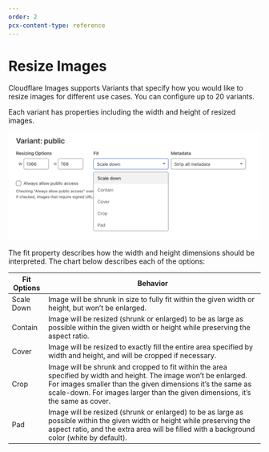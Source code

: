 ```yaml
---
order: 2
pcx-content-type: reference
---
```


# Resize Images

Cloudflare Images supports Variants that specify how you would like to resize images for different use cases. You can configure up to 20 variants.

Each variant has properties including the width and height of resized images.

![Configure variants in Cloudflare Images](../static/variants.png)

The fit property describes how the width and height dimensions should be interpreted. The chart below describes each of the options:

<TableWrap>

| Fit Options | Behavior|
| ----------- | ------- |
| Scale Down  | Image will be shrunk in size to fully fit within the given width or height, but won’t be enlarged.
| Contain     | Image will be resized (shrunk or enlarged) to be as large as possible within the given width or height while preserving the aspect ratio.
| Cover       | Image will be resized to exactly fill the entire area specified by width and height, and will be cropped if necessary.
| Crop        | Image will be shrunk and cropped to fit within the area specified by width and height. The image won’t be enlarged. For images smaller than the given dimensions it’s the same as scale-down. For images larger than the given dimensions, it’s the same as cover.
| Pad         | Image will be resized (shrunk or enlarged) to be as large as possible within the given width or height while preserving the aspect ratio, and the extra area will be filled with a background color (white by default).

</TableWrap>